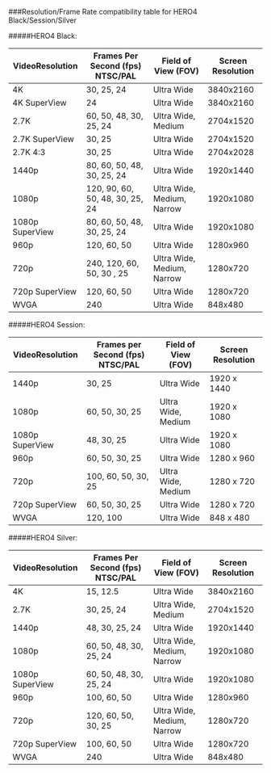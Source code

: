 ###Resolution/Frame Rate compatibility table for HERO4 Black/Session/Silver

#####HERO4 Black:

VideoResolution |	Frames Per Second (fps) NTSC/PAL |	Field of View (FOV)        | Screen Resolution
----------------|----------------------------------|-----------------------------|-------------------
4K 	            |  30, 25, 24                      |  Ultra Wide 	               |    3840x2160
4K SuperView 	  |  24 	                           |  Ultra Wide 	               |    3840x2160
2.7K 	          |  60, 50, 48, 30, 25, 24 	       |  Ultra Wide, Medium 	       |    2704x1520
2.7K SuperView  |  30, 25 	                       |  Ultra Wide 	               |    2704x1520
2.7K 4:3 	      |  30, 25 	                       |  Ultra Wide 	               |    2704x2028
1440p 	        |  80, 60, 50, 48, 30, 25, 24 	   |  Ultra Wide 	               |    1920x1440
1080p 	        |  120, 90, 60, 50, 48, 30, 25, 24 |  Ultra Wide, Medium, Narrow |    1920x1080
1080p SuperView |	 80, 60, 50, 48, 30, 25, 24 	   |  Ultra Wide 	               |    1920x1080
960p 	          |  120, 60, 50 	                   |  Ultra Wide 	               |    1280x960
720p 	          |  240, 120, 60, 50, 30 , 25 	     |  Ultra Wide, Medium, Narrow |    1280x720
720p SuperView 	|  120, 60, 50 	                   |  Ultra Wide 	               |    1280x720
WVGA 	          |  240 	                           |  Ultra Wide 	               |    848x480

#####HERO4 Session:                                                                     

VideoResolution |	Frames per Second (fps) NTSC/PAL | Field of View (FOV) 	       |  Screen Resolution
----------------|----------------------------------|-----------------------------|-------------------
1440p 	        |  30, 25 	                       | Ultra Wide 	               |     1920 x 1440
1080p 	        |  60, 50, 30, 25 	               | Ultra Wide, Medium 	       |     1920 x 1080
1080p SuperView |	48, 30, 25 	                     | Ultra Wide 	               |     1920 x 1080
960p 	          |  60, 50, 30, 25 	               | Ultra Wide 	               |     1280 x 960
720p 	          |  100, 60, 50, 30, 25 	           | Ultra Wide, Medium 	       |     1280 x 720
720p SuperView 	|  60, 50, 30, 25 	               | Ultra Wide 	               |     1280 x 720
WVGA 	          |  120, 100 	                     | Ultra Wide 	               |     848 x 480

#####HERO4 Silver:

VideoResolution |	Frames Per Second (fps) NTSC/PAL | Field of View (FOV) 	       |  Screen Resolution
----------------|----------------------------------|-----------------------------|-------------------
4K 	            | 15, 12.5 	                       | Ultra Wide 	               |    3840x2160
2.7K 	          | 30, 25, 24 	                     | Ultra Wide, Medium 	       |    2704x1520
1440p 	        | 48, 30, 25, 24 	                 | Ultra Wide 	               |    1920x1440
1080p 	        | 60, 50, 48, 30, 25, 24 	         | Ultra Wide, Medium, Narrow  |    1920x1080
1080p SuperView | 60, 50, 48, 30, 25, 24 	         | Ultra Wide 	               |    1920x1080
960p 	          | 100, 60, 50 	                   | Ultra Wide 	               |    1280x960
720p 	          | 120, 60, 50, 30, 25 	           | Ultra Wide, Medium, Narrow  |	  1280x720
720p SuperView	| 100, 60, 50 	                   | Ultra Wide 	               |    1280x720
WVGA 	          | 240 	                           | Ultra Wide 	               |    848x480
